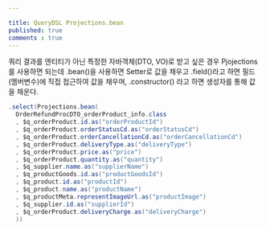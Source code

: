 ```yaml
---

title: QueryDSL Projections.bean
published: true
comments : true
---
```



쿼리 결과를 엔티티가 아닌 특정한 자바객체(DTO, VO)로 받고 싶은 경우 Pjojections를 사용하면 되는데 .bean()을 사용하면 Setter로 값을 채우고 .field()라고 하면 필드(멤버변수)에 직접 접근하여 값을 채우며, .constructor() 라고 하면 생성자를 통해 값을 채운다.

```java
.select(Projections.bean(
  OrderRefundProcDTO_orderProduct_info.class
  , $q_orderProduct.id.as("orderProductId")
  , $q_orderProduct.orderStatusCd.as("orderStatusCd")
  , $q_orderProduct.orderCancellationCd.as("orderCancellationCd")
  , $q_orderProduct.deliveryType.as("deliveryType")
  , $q_orderProduct.price.as("price")
  , $q_orderProduct.quantity.as("quantity")
  , $q_supplier.name.as("supplierName")
  , $q_productGoods.id.as("productGoodsId")
  , $q_product.id.as("productId")
  , $q_product.name.as("productName")
  , $q_productMeta.representImageUrl.as("productImage")
  , $q_supplier.id.as("supplierId")
  , $q_orderProduct.deliveryCharge.as("deliveryCharge")
  ))
```